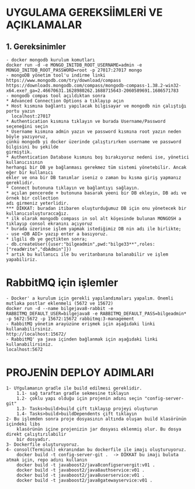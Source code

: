 # UYGULAMA GEREKSİİMLERİ VE AÇIKLAMALAR

## 1. Gereksinimler

    - docker mongodb kurulum komutları
    docker run -d -e MONGO_INITDB_ROOT_USERNAME=admin -e MONGO_INITDB_ROOT_PASSWORD=root -p 27017:27017 mongo
    - mongoDB yönetim tool'u indirme linki
    https://www.mongodb.com/try/download/compass
    https://downloads.mongodb.com/compass/mongodb-compass-1.38.2-win32-x64.exe?_ga=2.46670631.1628980262.1688715643-2060589691.1686571783
    - mongodb compas tool açıldıktan sonra 
    * Advanced Connection Options a tıklayıp açın
    * Host kısmına bağlantı yapılacak bilgisayar ve mongodb nin çalıştığı portu yazın
      localhost:27017
    * Authentication kısmına tıklayın ve burada Username/Password seçeneğini seçin
    * Username kısmına admin yazın ve password kısmına root yazın neden böyle yazıyoruz,
    çünkü mongodb yi docker üzerinde çalıştırırken username ve password bilgisini bu şekilde
    girmiştik.
    * Authentication Database kısmını boş bırakıyoruz nedeni ise, yönetici kullanıcısının
    herhangi bir DB ye bağlanması gerekmez tüm sistemi yönetebilir. Ancak eğer bir kullanıcı
    ekler ve ona bir DB tanımlar iseniz o zaman bu kısma giriş yapmanız gereklidir.
    * Connect butonuna tıklayın ve bağlantıyı sağlayın.
    * açılan pencerede + butonuna basarak yeeni bir DB ekleyin, DB adı ve örnek bir collection
    adı girmeniz yeterlidir.
    *** DİKKAT: buradan itibaren oluşturduğumuz DB için onu yönetecek bir kullanıcıoluşturaccağız.
    * ilk olarak mongodb compass in sol alt köşesinde bulunan MONGOSH a tıklayıp consol ekranını açıyoruz
    * burada üzerinse işlem yapmak istediğimiz DB nin adı ile birlikte;
    - use <DB ADI> yazıp enter a basıyoruz.
    * ilgili db ye geçtikten sonra;
    - db.createUser({user:"bilgeadmin",pwd:"bilge33**",roles:["readWrite","dbAdmin"]})
    * artık bu kullanıcı ile bu veritanbanına balanabilir ve işlem yapabiliriz.

# RabbitMQ için işlemler

    - Docker' a kurulum için gerekli yapılandımaları yapalım. Önemli mutlaka postlar eklenmeli (5672 ve 15672)
    docker run -d --name bilgejava8-rabbit -e RABBITMQ_DEFAULT_USER=bilgejava8 -e RABBITMQ_DEFAULT_PASS=bilgeadmin* -p 5672:5672 -p 15672:15672 rabbitmq:3-management
    - RabbitMQ yönetim arayüzüne erişmek için aşağıdaki linki kullanabilirsiniz.
    http://localhost:15672/
    - RabbitMQ' ya java içinden bağlanmak için aşağıdaki linki kullanabilirsiniz.
    localhost:5672

# PROJENİN DEPLOY ADIMLARI

    1- UYgulamanın gradle ile build edilmesi gereklidir.
        1.1- sağ taraftan gradle sekmesine tıklayın
        1.2- çoklu yapı olduğu için projenin adını seçin "config-server-git"
        1.3- Tasks>build>build çift tıklayıp projeyi oluşturun
        1.4- Tasks>build>buildDependents çift tıklayın
    2- Bu işlemden sonra proje dosyasının altında oluşan build klasörünün içindeki libs
        klasörünün içine projenizin jar dosyası eklenmiş olur. Bu dosya direkt çalıştırılabilir 
        bir dosyadır.
    3- Dockerfile oluşturuyoruz.
    4- consol(Terminal) ekranından bu dockerfile ile imajı oluşturuyoruz.
        docker build -t config-server-git .  -> DİKKAT bu imajı buluta atmak için, repo adını kullanın
        docker build -t javaboost2/java8configservergit:v01 .
        docker build -t javaboost2/java8authservice:v01 .
        docker build -t javaboost2/java8userservice:v01 .
        docker build -t javaboost2/java8gatewayservice:v01 .

    